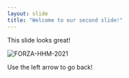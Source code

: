 ```yaml
---
layout: slide
title: "Welcome to our second slide!"
---
```


This slide looks great!

![FORZA-HHM-2021](https://user-images.githubusercontent.com/36594527/134286420-c411f44f-b66d-47bf-90da-74dd825407f3.jpg)

Use the left arrow to go back!
